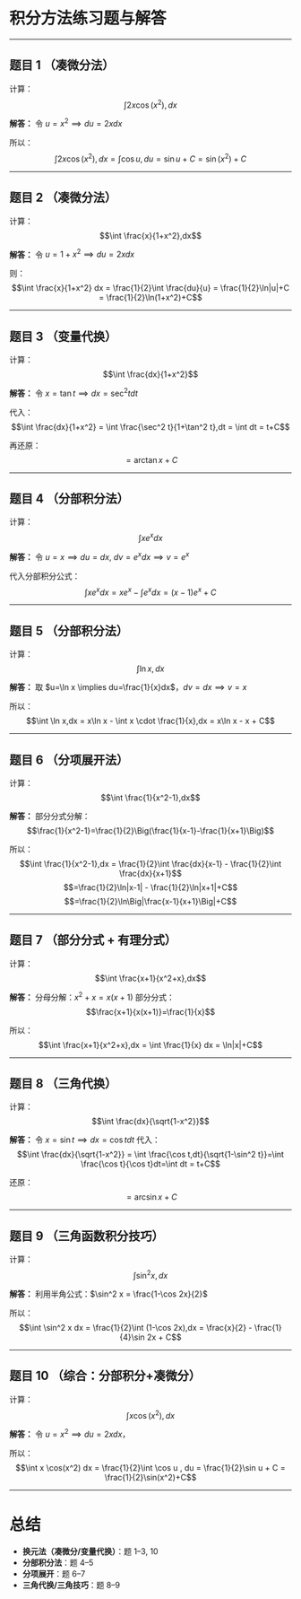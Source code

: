 

# 积分方法练习题与解答

---

## 题目 1 （凑微分法）

计算：
$$\int 2x \cos(x^2),dx$$

**解答：**
令 $u=x^2 \implies du=2x dx$
  
所以：
$$\int 2x \cos(x^2),dx = \int \cos u ,du = \sin u + C = \sin(x^2)+C$$

---

## 题目 2 （凑微分法）

计算：
$$\int \frac{x}{1+x^2},dx$$

**解答：**
令 $u=1+x^2 \implies du=2x dx$
  
则：
$$\int \frac{x}{1+x^2} dx = \frac{1}{2}\int \frac{du}{u} = \frac{1}{2}\ln|u|+C = \frac{1}{2}\ln(1+x^2)+C$$

---

## 题目 3 （变量代换）

计算：
$$\int \frac{dx}{1+x^2}$$

**解答：**
令 $x=\tan t \implies dx=\sec^2 t dt$
  
代入：
$$\int \frac{dx}{1+x^2} = \int \frac{\sec^2 t}{1+\tan^2 t},dt = \int dt = t+C$$
  
再还原：
$$= \arctan x + C$$

---

## 题目 4 （分部积分法）

计算：
$$\int x e^x dx$$

**解答：**
令 $u=x \implies du=dx$, $dv=e^x dx \implies v=e^x$
  
代入分部积分公式：
$$\int x e^x dx = x e^x - \int e^x dx = (x-1)e^x + C$$

---

## 题目 5 （分部积分法）

计算：
$$\int \ln x,dx$$

**解答：**
取 $u=\ln x \implies du=\frac{1}{x}dx$，$dv=dx \implies v=x$
  
所以：
$$\int \ln x,dx = x\ln x - \int x \cdot \frac{1}{x},dx = x\ln x - x + C$$

---

## 题目 6 （分项展开法）

计算：
$$\int \frac{1}{x^2-1},dx$$

**解答：**
部分分式分解：
$$\frac{1}{x^2-1}=\frac{1}{2}\Big(\frac{1}{x-1}-\frac{1}{x+1}\Big)$$
  
所以：
$$\int \frac{1}{x^2-1},dx = \frac{1}{2}\int \frac{dx}{x-1} - \frac{1}{2}\int \frac{dx}{x+1}$$
$$=\frac{1}{2}\ln|x-1| - \frac{1}{2}\ln|x+1|+C$$
$$=\frac{1}{2}\ln\Big|\frac{x-1}{x+1}\Big|+C$$

---

## 题目 7 （部分分式 + 有理分式）

计算：
$$\int \frac{x+1}{x^2+x},dx$$

**解答：**
分母分解：$x^2+x=x(x+1)$
部分分式：
$$\frac{x+1}{x(x+1)}=\frac{1}{x}$$
  
所以：
$$\int \frac{x+1}{x^2+x},dx = \int \frac{1}{x} dx = \ln|x|+C$$

---

## 题目 8 （三角代换）

计算：
$$\int \frac{dx}{\sqrt{1-x^2}}$$

**解答：**
令 $x=\sin t \implies dx=\cos t dt$
代入：
$$\int \frac{dx}{\sqrt{1-x^2}} = \int \frac{\cos t,dt}{\sqrt{1-\sin^2 t}}=\int \frac{\cos t}{\cos t}dt=\int dt = t+C$$
  
还原：
$$=\arcsin x+C$$

---

## 题目 9 （三角函数积分技巧）

计算：
$$\int \sin^2 x , dx$$

**解答：**
利用半角公式：$\sin^2 x = \frac{1-\cos 2x}{2}$
  
所以：
$$\int \sin^2 x dx = \frac{1}{2}\int (1-\cos 2x),dx = \frac{x}{2} - \frac{1}{4}\sin 2x + C$$

---

## 题目 10 （综合：分部积分+凑微分）

计算：
$$\int x \cos(x^2),dx$$

**解答：**
令 $u=x^2 \implies du=2x dx$，
 
所以：
$$\int x \cos(x^2) dx = \frac{1}{2}\int \cos u , du = \frac{1}{2}\sin u + C = \frac{1}{2}\sin(x^2)+C$$

---

# 总结

* **换元法（凑微分/变量代换）**：题 1–3, 10
* **分部积分法**：题 4–5
* **分项展开**：题 6–7
* **三角代换/三角技巧**：题 8–9

